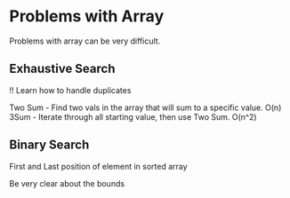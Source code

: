 # Problems with Array

Problems with array can be very difficult.



## Exhaustive Search
!! Learn how to handle duplicates

Two Sum -  Find two vals in the array that will sum to a specific value. O(n)
3Sum - Iterate through all starting value, then use Two Sum. 
O(n^2)


## Binary Search

First and Last position of element in sorted array

Be very clear about the bounds
